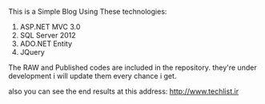 This is a Simple Blog Using These technologies:

1. ASP.NET MVC 3.0
2. SQL Server 2012
3. ADO.NET Entity
4. JQuery

The RAW and Published codes are included in the repository.
they're under development i will update them every chance i get.  

also you can see the end results at this address: http://www.techlist.ir
  
